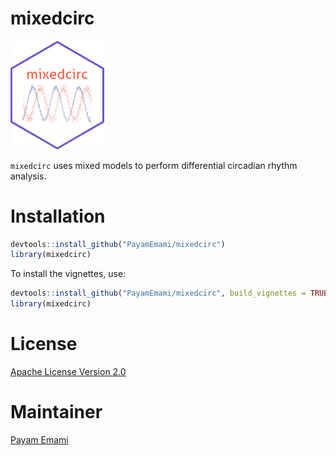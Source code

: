 # mixedcirc

<img src="/assets/hexSticker.png" width="150" />

`mixedcirc` uses mixed models to perform differential circadian rhythm analysis.

# Installation

```r
devtools::install_github("PayamEmami/mixedcirc")
library(mixedcirc)
```

To install the vignettes, use:

```r
devtools::install_github("PayamEmami/mixedcirc", build_vignettes = TRUE)
library(mixedcirc)
```

# License

[Apache License Version 2.0](LICENSE.md)

# Maintainer

[Payam Emami](https://github.com/PayamEmami)



